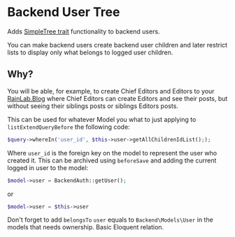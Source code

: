 # Backend User Tree
Adds [SimpleTree trait](https://octobercms.com/docs/database/traits#simple-tree) functionality to backend users.

You can make backend users create backend user children and later restrict lists to display only what belongs to logged user children.

## Why?

You will be able, for example, to create Chief Editors and Editors to your [RainLab.Blog](https://octobercms.com/plugin/rainlab-blog) where Chief Editors can create Editors and see their posts, but without seeing their siblings posts or siblings Editors posts.

This can be used for whatever Model you what to just applying to `listExtendQueryBefore` the following code:

```php
$query->whereIn('user_id', $this->user->getAllChildrenIdList(););
```

Where `user_id` is the foreign key on the model to represent the user who created it.
This can be archived using `beforeSave` and adding the current logged in user to the model:

```php
$model->user = BackendAuth::getUser();
```

or

```php
$model->user = $this->user
```

Don't forget to add `belongsTo` `user` equals to `Backend\Models\User` in the models that needs ownership. Basic Eloquent relation.
